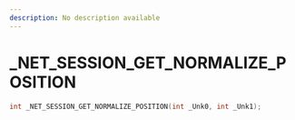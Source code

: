 ```yaml
---
description: No description available 
---
```


# _NET_SESSION_GET_NORMALIZE_POSITION

```cpp
int _NET_SESSION_GET_NORMALIZE_POSITION(int _Unk0, int _Unk1);
```